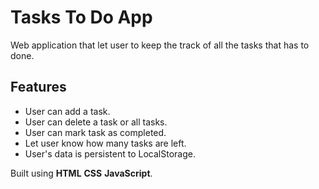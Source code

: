 # Tasks To Do App

Web application that let user to keep the track of all the tasks that has to done.

## Features

- User can add a task.
- User can delete a task or all tasks.
- User can mark task as completed.
- Let user know how many tasks are left.
- User's data is persistent to LocalStorage.

Built using **HTML** **CSS** **JavaScript**.
